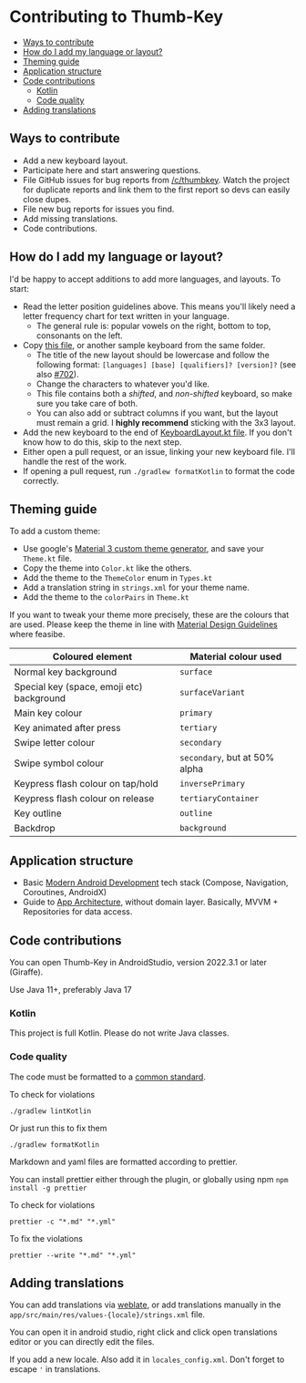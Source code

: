 # Contributing to Thumb-Key

<!-- prettier-ignore-start -->
<!-- toc -->

- [Ways to contribute](#ways-to-contribute)
- [How do I add my language or layout?](#how-do-i-add-my-language-or-layout)
- [Theming guide](#theming-guide)
- [Application structure](#application-structure)
- [Code contributions](#code-contributions)
  * [Kotlin](#kotlin)
  * [Code quality](#code-quality)
- [Adding translations](#adding-translations)

<!-- tocstop -->
<!-- prettier-ignore-end -->

## Ways to contribute

- Add a new keyboard layout.
- Participate here and start answering questions.
- File GitHub issues for bug reports from [/c/thumbkey](https://lemmy.ml/c/thumbkey). Watch the project for duplicate reports and link them to the first report so devs can easily close dupes.
- File new bug reports for issues you find.
- Add missing translations.
- Code contributions.

## How do I add my language or layout?

I'd be happy to accept additions to add more languages, and layouts. To start:

- Read the letter position guidelines above. This means you'll likely need a letter frequency chart for text written in your language.
  - The general rule is: popular vowels on the right, bottom to top, consonants on the left.
- Copy [this file](https://github.com/dessalines/thumb-key/blob/main/app/src/main/java/com/dessalines/thumbkey/keyboards/ENThumbKey.kt), or another sample keyboard from the same folder.
  - The title of the new layout should be lowercase and follow the following format: `[languages] [base] [qualifiers]? [version]?` (see also [#702](https://github.com/dessalines/thumb-key/issues/702)).
  - Change the characters to whatever you'd like.
  - This file contains both a _shifted_, and _non-shifted_ keyboard, so make sure you take care of both.
  - You can also add or subtract columns if you want, but the layout must remain a grid. I **highly recommend** sticking with the 3x3 layout.
- Add the new keyboard to the end of [KeyboardLayout.kt file](https://github.com/dessalines/thumb-key/blob/main/app/src/main/java/com/dessalines/thumbkey/utils/KeyboardLayout.kt). If you don't know how to do this, skip to the next step.
- Either open a pull request, or an issue, linking your new keyboard file. I'll handle the rest of the work.
- If opening a pull request, run `./gradlew formatKotlin` to format the code correctly.

## Theming guide

To add a custom theme:

- Use google's [Material 3 custom theme generator](https://m3.material.io/theme-builder#/custom), and save your `Theme.kt` file.
- Copy the theme into `Color.kt` like the others.
- Add the theme to the `ThemeColor` enum in `Types.kt`
- Add a translation string in `strings.xml` for your theme name.
- Add the theme to the `colorPairs` in `Theme.kt`

If you want to tweak your theme more precisely, these are the colours
that are used. Please keep the theme in line with [Material Design
Guidelines](https://m3.material.io/styles/color/system/overview)
where feasibe.

| Coloured element                          | Material colour used          |
| ----------------------------------------- | ----------------------------- |
| Normal key background                     | `surface`                     |
| Special key (space, emoji etc) background | `surfaceVariant`              |
| Main key colour                           | `primary`                     |
| Key animated after press                  | `tertiary`                    |
| Swipe letter colour                       | `secondary`                   |
| Swipe symbol colour                       | `secondary`, but at 50% alpha |
| Keypress flash colour on tap/hold         | `inversePrimary`              |
| Keypress flash colour on release          | `tertiaryContainer`           |
| Key outline                               | `outline`                     |
| Backdrop                                  | `background`                  |

## Application structure

- Basic [Modern Android Development](https://developer.android.com/series/mad-skills) tech stack (Compose, Navigation, Coroutines, AndroidX)
- Guide to [App Architecture](https://developer.android.com/topic/architecture), without domain layer. Basically, MVVM + Repositories for data access.

## Code contributions

You can open Thumb-Key in AndroidStudio, version 2022.3.1 or later (Giraffe).

Use Java 11+, preferably Java 17

### Kotlin

This project is full Kotlin. Please do not write Java classes.

### Code quality

The code must be formatted to a [common standard](https://pinterest.github.io/ktlint/0.49.1/rules/standard/).

To check for violations

```shell
./gradlew lintKotlin
```

Or just run this to fix them

```shell
./gradlew formatKotlin
```

Markdown and yaml files are formatted according to prettier.

You can install prettier either through the plugin, or globally using npm `npm install -g prettier`

To check for violations

```shell
prettier -c "*.md" "*.yml"
```

To fix the violations

```shell
prettier --write "*.md" "*.yml"
```

## Adding translations

You can add translations via [weblate](https://hosted.weblate.org/engage/thumb-key/), or add translations manually in the `app/src/main/res/values-{locale}/strings.xml` file.

You can open it in android studio, right click and click open translations editor or you can
directly edit the files.

If you add a new locale. Also add it in `locales_config.xml`. Don't forget to escape `'` in translations.
